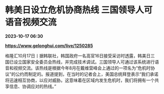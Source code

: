 # 韩美日设立危机协商热线 三国领导人可语音视频交流

**2023-10-17 06:30**

**https://www.gelonghui.com/live/1250285**

格隆汇10月17日丨据韩联社，韩国政府一名高官16日接受采访时透露，韩美日三国已设立国家安全委员会热线，并完成技术调试。三国领导人可通过该系统进行语音和视频交流。该热线是根据今年8月在戴维营峰会上通过的一项名为“危机时协议”的公约而制定的。报道提到，在当时的记者会上，美国总统拜登表示“我们承诺将迅速相互协商，以应对威胁。这意味着在区域内发生危机时，我们将拥有一个共享信息、协调应对的热线。”